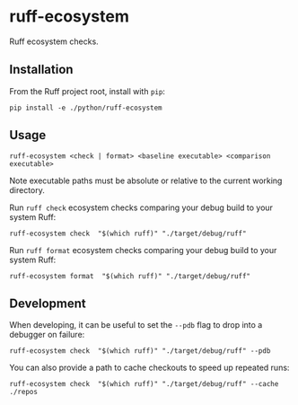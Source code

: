 # ruff-ecosystem

Ruff ecosystem checks.

## Installation

From the Ruff project root, install with `pip`:

```shell
pip install -e ./python/ruff-ecosystem
```

## Usage

```
ruff-ecosystem <check | format> <baseline executable> <comparison executable>
```

Note executable paths must be absolute or relative to the current working directory.

Run `ruff check` ecosystem checks comparing your debug build to your system Ruff:

```shell
ruff-ecosystem check  "$(which ruff)" "./target/debug/ruff"
```

Run `ruff format` ecosystem checks comparing your debug build to your system Ruff:

```shell
ruff-ecosystem format  "$(which ruff)" "./target/debug/ruff"
```

## Development

When developing, it can be useful to set the `--pdb` flag to drop into a debugger on failure:

```shell
ruff-ecosystem check  "$(which ruff)" "./target/debug/ruff" --pdb
```

You can also provide a path to cache checkouts to speed up repeated runs:

```shell
ruff-ecosystem check  "$(which ruff)" "./target/debug/ruff" --cache ./repos
```